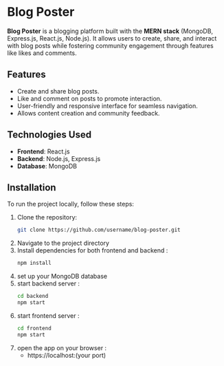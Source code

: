 # Blog Poster

**Blog Poster** is a blogging platform built with the **MERN stack** (MongoDB, Express.js, React.js, Node.js). It allows users to create, share, and interact with blog posts while fostering community engagement through features like likes and comments.

## Features
- Create and share blog posts.
- Like and comment on posts to promote interaction.
- User-friendly and responsive interface for seamless navigation.
- Allows content creation and community feedback.

## Technologies Used
- **Frontend**: React.js
- **Backend**: Node.js, Express.js
- **Database**: MongoDB

## Installation

To run the project locally, follow these steps:

1. Clone the repository:
   ```bash
   git clone https://github.com/username/blog-poster.git
2. Navigate to the project directory
3. Install dependencies for both frontend and backend :
   ```bash
   npm install
4. set up your MongoDB database
5. start backend server :
   ```bash
   cd backend
   npm start
6. start frontend server :
   ```bash
   cd frontend
   npm start
7. open the app on your browser :
   - https://localhost:(your port)
